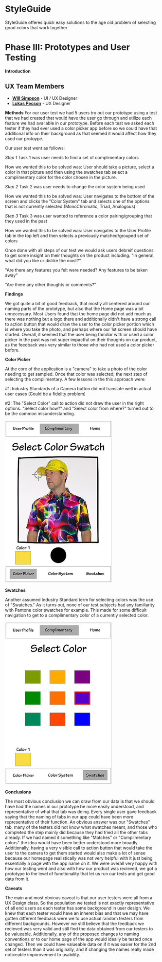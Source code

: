 
# StyleGuide

StyleGuide offeres quick easy solutions to the age old problem of selecting good colors that work together

# Phase III: Prototypes and User Testing

**Introduction**

## UX Team Members

* **[Will Simpson](https://usabilityengineering.github.io/ux-portfolio-wjsimpson-chico/)** - UI / UX Designer
* **[Lukas Pecson](https://usabilityengineering.github.io/ux-portfolio-Lpecson/)** - UX Designer

**Methods**
For our user test we had 5 users try out our prototype using a test that we had created that would have the user go through and utilize each feature we had available in our prototype. Before each test we asked each tester if they had ever used a color picker app before so we could have that additional info on their background as that seemed it would affect how they used our protoype.

Our user test went as follows:

*Step 1*
Task 1 was user needs to find a set of complimentary colors

  How we wanted this to be solved was: User should take a picture, select a color in that picture and then using the swatches tab select a complimentary color for the color chosen in the picture.

*Step 2*
Task 2 was user needs to change the color system being used

  How we wanted this to be solved was: User navigates to the bottom of the screen and clicks the "Color System" tab and selects one of the options that is not currently selected.(MonoChromatic, Triad, Analogous)

*Step 3*
Task 3 was user wanted to reference a color pairing/grouping that they used in the past

  How we wanted this to be solved was: User navigates to the User Profile tab in the top left and then selects a previously matched/grouped set of colors

Once done with all steps of our test we would ask users debreif questions to get some insight on their thoughts on the product including.
"In general, what did you like or dislike the most?"

"Are there any features you felt were needed? Any features to be taken away"

"Are there any other thoughts or comments?"


**Findings**

We got quite a bit of good feedback, that mostly all centered around our naming parts of the prototype, but also that the Home page was a bit unnecessary. 
Most Users found that the home page did not add much as there was nothing but a logo there and additionally didn't have a strong call to action button that would draw the user to the color picker portion which is where you take the photo, and perhaps where our 1st screen should have started. Overall, it seemed that the user being familiar with or used a color picker in the past was not super impactful on their thoughts on our product, as the feedback was very similar to those who had not used a color picker before.

**Color Picker**

At the core of the application is a "camera" to take a photo of the color needing to get sampled. Once that color was selected, the next step of selecting the complimentary. A few lessons in the this approach were:

#1: Industry Standards of a Camera button did not translate well in actual user cases (Could be a fidelity problem)

#2: The "Select Color" call to action did not draw the user in the right options. "Select color how?" and "Select color from where?" turned out to be the common misunderstanding.

![Image](color_pick.jpg)

**Swatches**

Another assumed Industry Standard term for selecting colors was the use of "Swatches." As it turns out, none of our test subjects had any familiarity with Pantone color swatches for example. This made for some difficult navigation to get to a complimentary color of a currently selected color.

![Image](swatches.jpg)

**Conclusions**

The most obvious conclusion we can draw from our data is that we should have had the names in our prototype be more easily understood, and representative of what that tab was doing. Every single user gave feedback saying that the naming of tabs in our app could have been more representative of their function. An obvious answer was our "Swatches" tab, many of the testers did not know what swatches meant, and those who completed the step mainly did because they had tried all the other tabs already. If we had named it something like "Matches" or "Complimentary colors" the idea would have been better understood more broadly. Additionally, having a very visible call to action button that would take the user to the camera to get them started would also make a lot of sense because our homepage realistically was not very helpful with it just being essentially a page with the app name on it. We were overall very happy with how our testing went and also with how our product was recieved, we got a prototype to the level of functionality that let us run our tests and get good data from it.

**Caveats**

The main and most obvious caveat is that our user testers were all from a UX Design class. So the population we tested is not exactly representative of all end users as each tester has some background in user design. We knew that each tester would have an inheret bias and that we may have gotten different feedback were we to use actual random testers from different backgrounds. However we still believe that the feedback we recieved was very valid and still find the data obtained from our testers to be valueable. Additionally, any of the proposed changes to naming conventions or to our home page of the app would ideally be tested once changed. Then we could have valueable data on if it was easier for the 2nd set of testers than it was originally, and if changing the names really made noticeable imporovement to usability.
